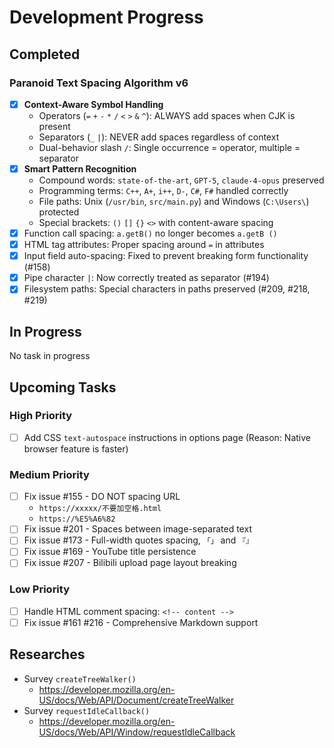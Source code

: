 # Development Progress

## Completed

### Paranoid Text Spacing Algorithm v6

- [x] **Context-Aware Symbol Handling**
  - Operators (`=` `+` `-` `*` `/` `<` `>` `&` `^`): ALWAYS add spaces when CJK is present
  - Separators (`_` `|`): NEVER add spaces regardless of context
  - Dual-behavior slash `/`: Single occurrence = operator, multiple = separator
- [x] **Smart Pattern Recognition**
  - Compound words: `state-of-the-art`, `GPT-5`, `claude-4-opus` preserved
  - Programming terms: `C++`, `A+`, `i++`, `D-`, `C#`, `F#` handled correctly
  - File paths: Unix (`/usr/bin`, `src/main.py`) and Windows (`C:\Users\`) protected
  - Special brackets: `()` `[]` `{}` `<>` with content-aware spacing
- [x] Function call spacing: `a.getB()` no longer becomes `a.getB ()`
- [x] HTML tag attributes: Proper spacing around `=` in attributes
- [x] Input field auto-spacing: Fixed to prevent breaking form functionality (#158)
- [x] Pipe character `|`: Now correctly treated as separator (#194)
- [x] Filesystem paths: Special characters in paths preserved (#209, #218, #219)

## In Progress

No task in progress

## Upcoming Tasks

### High Priority

- [ ] Add CSS `text-autospace` instructions in options page (Reason: Native browser feature is faster)

### Medium Priority

- [ ] Fix issue #155 - DO NOT spacing URL
  - `https://xxxxx/不要加空格.html`
  - `https://%E5%A6%82`
- [ ] Fix issue #201 - Spaces between image-separated text
- [ ] Fix issue #173 - Full-width quotes spacing, `「」` and `『』`
- [ ] Fix issue #169 - YouTube title persistence
- [ ] Fix issue #207 - Bilibili upload page layout breaking

### Low Priority

- [ ] Handle HTML comment spacing: `<!-- content -->`
- [ ] Fix issue #161 #216 - Comprehensive Markdown support

## Researches

- Survey `createTreeWalker()`
  - https://developer.mozilla.org/en-US/docs/Web/API/Document/createTreeWalker
- Survey `requestIdleCallback()`
  - https://developer.mozilla.org/en-US/docs/Web/API/Window/requestIdleCallback
